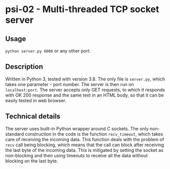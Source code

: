 # psi-02 - Multi-threaded TCP socket server

## Usage

<code>python server.py 6006</code> or any other port.

## Description

Written in Python 3, tested with version 3.8. The only file is <code>server.py</code>, which takes one parameter - port number. The server is then run on <code>localhost:port</code>.
The server accepts only GET requests, to which it responds with OK 200 response and the same text in an HTML body, so that it can be easily tested in web browser.
  
## Technical details
  
The server uses built-in Python wrapper around C sockets. The only non-standard construction in the code is the function <code>recv_timeout</code>, which takes care of receiving the incoming data. This function deals with the problem of <code>recv</code> call being blocking, which means that the call can block after receiving the last byte of the incoming data. This is mitigated by setting the socket as non-blocking and then using timeouts to receive all the data without blocking on the last byte.
